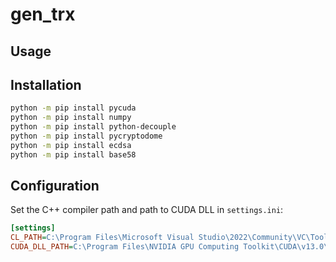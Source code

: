 # gen_trx

## Usage

## Installation

```bash
python -m pip install pycuda
python -m pip install numpy
python -m pip install python-decouple
python -m pip install pycryptodome
python -m pip install ecdsa
python -m pip install base58
```

## Configuration

Set the C++ compiler path and path to CUDA DLL in `settings.ini`:

```ini
[settings]
CL_PATH=C:\Program Files\Microsoft Visual Studio\2022\Community\VC\Tools\MSVC\14.44.35207\bin\Hostx64\x64
CUDA_DLL_PATH=C:\Program Files\NVIDIA GPU Computing Toolkit\CUDA\v13.0\bin\x64
```
